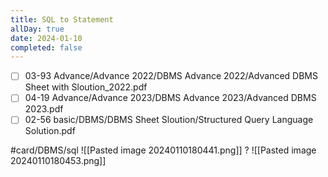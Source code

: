 ```yaml
---
title: SQL to Statement
allDay: true
date: 2024-01-10
completed: false
---
```


- [ ] 03-93 Advance/Advance 2022/DBMS  Advance 2022/Advanced DBMS Sheet with Sloution_2022.pdf
- [ ] 04-19 Advance/Advance 2023/DBMS  Advance 2023/Advanced DBMS 2023.pdf
- [ ] 02-56 basic/DBMS/DBMS Sheet Sloution/Structured Query Language Solution.pdf

#card/DBMS/sql 
![[Pasted image 20240110180441.png]]
?
![[Pasted image 20240110180453.png]] 

